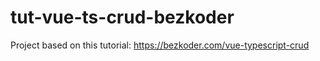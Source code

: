 # tut-vue-ts-crud-bezkoder
Project based on this tutorial: https://bezkoder.com/vue-typescript-crud
